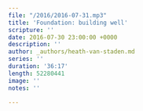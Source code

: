 ```yaml
---
file: "/2016/2016-07-31.mp3"
title: 'Foundation: building well'
scripture: ''
date: 2016-07-30 23:00:00 +0000
description: ''
author: _authors/heath-van-staden.md
series: ''
duration: '36:17'
length: 52280441
image: ''
notes: ''

---
```


